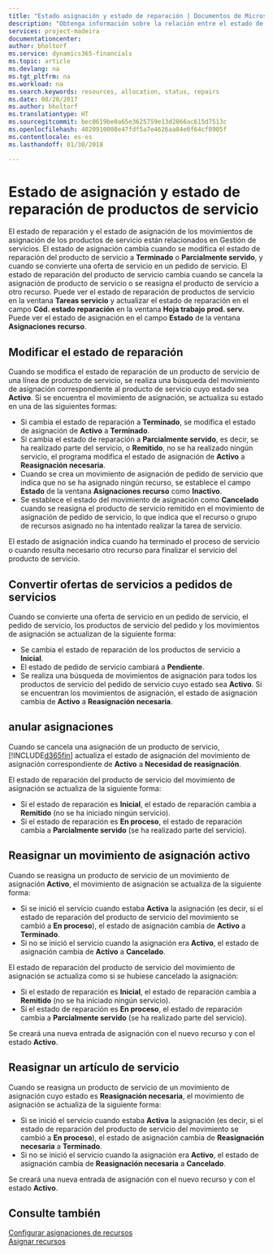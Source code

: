 ```yaml
---
title: "Estado asignación y estado de reparación | Documentos de Microsoft"
description: "Obtenga información sobre la relación entre el estado de reparación de los elementos de servicio y el estado de asignación de las entradas de asignación."
services: project-madeira
documentationcenter: 
author: bholtorf
ms.service: dynamics365-financials
ms.topic: article
ms.devlang: na
ms.tgt_pltfrm: na
ms.workload: na
ms.search.keywords: resources, allocation, status, repairs
ms.date: 08/28/2017
ms.author: bholtorf
ms.translationtype: HT
ms.sourcegitcommit: bec0619be0a65e3625759e13d2866ac615d7513c
ms.openlocfilehash: 4020910008e47fdf5a7e4626aa84e0f64cf0905f
ms.contentlocale: es-es
ms.lasthandoff: 01/30/2018

---
```

# <a name="allocation-status-and-repair-status-of-service-items"></a>Estado de asignación y estado de reparación de productos de servicio
El estado de reparación y el estado de asignación de los movimientos de asignación de los productos de servicio están relacionados en Gestión de servicios. El estado de asignación cambia cuando se modifica el estado de reparación del producto de servicio a **Terminado** o **Parcialmente servido**, y cuando se convierte una oferta de servicio en un pedido de servicio. El estado de reparación del producto de servicio cambia cuando se cancela la asignación de producto de servicio o se reasigna el producto de servicio a otro recurso. Puede ver el estado de reparación de productos de servicio en la ventana **Tareas servicio** y actualizar el estado de reparación en el campo **Cód. estado reparación** en la ventana **Hoja trabajo prod. serv.** Puede ver el estado de asignación en el campo **Estado** de la ventana **Asignaciones recurso**.  
  
## <a name="changing-repair-status"></a>Modificar el estado de reparación  
Cuando se modifica el estado de reparación de un producto de servicio de una línea de producto de servicio, se realiza una búsqueda del movimiento de asignación correspondiente al producto de servicio cuyo estado sea **Activo**. Si se encuentra el movimiento de asignación, se actualiza su estado en una de las siguientes formas:  
  
* Si cambia el estado de reparación a **Terminado**, se modifica el estado de asignación de **Activo** a **Terminado**.  
* Si cambia el estado de reparación a **Parcialmente servido**, es decir, se ha realizado parte del servicio, o **Remitido**, no se ha realizado ningún servicio, el programa modifica el estado de asignación de **Activo** a **Reasignación necesaria**.  
* Cuando se crea un movimiento de asignación de pedido de servicio que indica que no se ha asignado ningún recurso, se establece el campo **Estado** de la ventana **Asignaciones recurso** como **Inactivo**.  
* Se establece el estado del movimiento de asignación como **Cancelado** cuando se reasigna el producto de servicio remitido en el movimiento de asignación de pedido de servicio, lo que indica que el recurso o grupo de recursos asignado no ha intentado realizar la tarea de servicio.  
  
El estado de asignación indica cuando ha terminado el proceso de servicio o cuando resulta necesario otro recurso para finalizar el servicio del producto de servicio.  
  
## <a name="converting-service-quotes-to-service-orders"></a>Convertir ofertas de servicios a pedidos de servicios  
Cuando se convierte una oferta de servicio en un pedido de servicio, el pedido de servicio, los productos de servicio del pedido y los movimientos de asignación se actualizan de la siguiente forma:  
  
* Se cambia el estado de reparación de los productos de servicio a **Inicial**.  
* El estado de pedido de servicio cambiará a **Pendiente**.  
* Se realiza una búsqueda de movimientos de asignación para todos los productos de servicio del pedido de servicio cuyo estado sea **Activo**. Si se encuentran los movimientos de asignación, el estado de asignación cambia de **Activo** a **Reasignación necesaria**.  
  
## <a name="canceling-allocations"></a>anular asignaciones  
Cuando se cancela una asignación de un producto de servicio, [!INCLUDE[d365fin](includes/d365fin_md.md)] actualiza el estado de asignación del movimiento de asignación correspondiente de **Activo** a **Necesidad de reasignación**.

El estado de reparación del producto de servicio del movimiento de asignación se actualiza de la siguiente forma:  
  
* Si el estado de reparación es **Inicial**, el estado de reparación cambia a **Remitido** (no se ha iniciado ningún servicio).  
* Si el estado de reparación es **En proceso**, el estado de reparación cambia a **Parcialmente servido** (se ha realizado parte del servicio).  
  
## <a name="reallocating-an-active-allocation-entry"></a>Reasignar un movimiento de asignación activo  
Cuando se reasigna un producto de servicio de un movimiento de asignación **Activo**, el movimiento de asignación se actualiza de la siguiente forma:  
  
* Si se inició el servicio cuando estaba **Activa** la asignación (es decir, si el estado de reparación del producto de servicio del movimiento se cambió a **En proceso**), el estado de asignación cambia de **Activo** a **Terminado**.  
* Si no se inició el servicio cuando la asignación era **Activo**, el estado de asignación cambia de **Activo** a **Cancelado**.  
  
El estado de reparación del producto de servicio del movimiento de asignación se actualiza como si se hubiese cancelado la asignación:  
  
* Si el estado de reparación es **Inicial**, el estado de reparación cambia a **Remitido** (no se ha iniciado ningún servicio).  
* Si el estado de reparación es **En proceso**, el estado de reparación cambia a **Parcialmente servido** (se ha realizado parte del servicio).  
  
Se creará una nueva entrada de asignación con el nuevo recurso y con el estado **Activo**.  
  
## <a name="reallocating-a-service-item"></a>Reasignar un artículo de servicio  
Cuando se reasigna un producto de servicio de un movimiento de asignación cuyo estado es **Reasignación necesaria**, el movimiento de asignación se actualiza de la siguiente forma:  
  
* Si se inició el servicio cuando estaba **Activa** la asignación (es decir, si el estado de reparación del producto de servicio del movimiento se cambió a **En proceso**), el estado de asignación cambia de **Reasignación necesaria** a **Terminado**.  
* Si no se inició el servicio cuando la asignación era **Activo**, el estado de asignación cambia de **Reasignación necesaria** a **Cancelado**.  
  
Se creará una nueva entrada de asignación con el nuevo recurso y con el estado **Activo**.  
  
## <a name="see-also"></a>Consulte también  
[Configurar asignaciones de recursos](service-how-setup-resource-allocation.md)  
[Asignar recursos](service-how-to-allocate-resources.md)  


